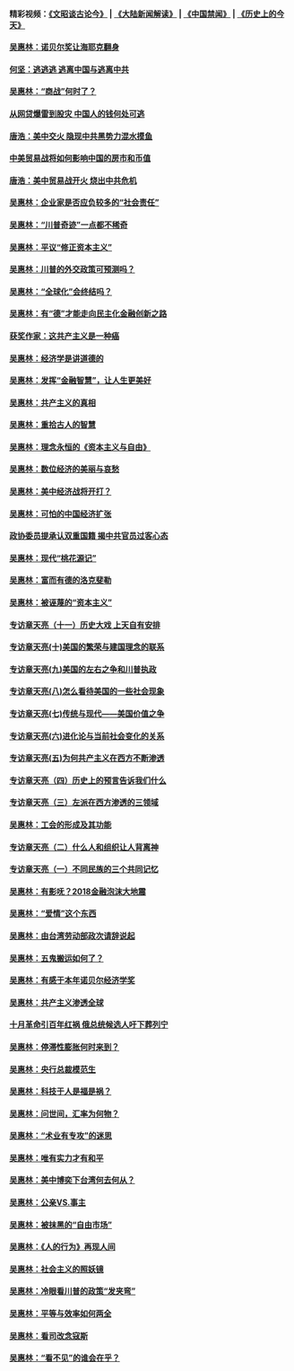 #### 精彩视频：[《文昭谈古论今》](https://github.com/gfw-breaker/wenzhao/blob/master/README.md?t=12270931) | [《大陆新闻解读》](https://github.com/gfw-breaker/ntdtv-comedy/blob/master/README.md?t=12270931) | [《中国禁闻》](https://github.com/gfw-breaker/ntdtv-news/blob/master/README.md?t=12270931) | [《历史上的今天》](https://github.com/gfw-breaker/today-in-history/blob/master/README.md?t=12270931) 

#### [吴惠林：诺贝尔奖让海耶克翻身](../pages/nsc423/n10890049.md?t=12270931) 

#### [何坚：逃逃逃 逃离中国与逃离中共](../pages/nsc423/n10592891.md?t=12270931) 

#### [吴惠林：“商战”何时了？](../pages/nsc423/n10573558.md?t=12270931) 

#### [从网贷爆雷到股灾 中国人的钱何处可逃](../pages/nsc423/n10572800.md?t=12270931) 

#### [唐浩：美中交火 隐现中共黑势力混水摸鱼](../pages/nsc423/n10544040.md?t=12270931) 

#### [中美贸易战将如何影响中国的房市和币值](../pages/nsc423/n10543697.md?t=12270931) 

#### [唐浩：美中贸易战开火 烧出中共危机](../pages/nsc423/n10540126.md?t=12270931) 

#### [吴惠林：企业家是否应负较多的“社会责任”](../pages/nsc423/n10535022.md?t=12270931) 

#### [吴惠林：“川普奇迹”一点都不稀奇](../pages/nsc423/n10512808.md?t=12270931) 

#### [吴惠林：平议“修正资本主义”](../pages/nsc423/n10495724.md?t=12270931) 

#### [吴惠林：川普的外交政策可预测吗？](../pages/nsc423/n10462387.md?t=12270931) 

#### [吴惠林：“全球化”会终结吗？](../pages/nsc423/n10452838.md?t=12270931) 

#### [吴惠林：有“德”才能走向民主化金融创新之路](../pages/nsc423/n10432292.md?t=12270931) 

#### [获奖作家：这共产主义是一种癌](../pages/nsc423/n10431541.md?t=12270931) 

#### [吴惠林：经济学是讲道德的](../pages/nsc423/n10398014.md?t=12270931) 

#### [吴惠林：发挥“金融智慧”，让人生更美好](../pages/nsc423/n10375019.md?t=12270931) 

#### [吴惠林：共产主义的真相](../pages/nsc423/n10351394.md?t=12270931) 

#### [吴惠林：重拾古人的智慧](../pages/nsc423/n10337691.md?t=12270931) 

#### [吴惠林：理念永恒的《资本主义与自由》](../pages/nsc423/n10316274.md?t=12270931) 

#### [吴惠林：数位经济的美丽与哀愁](../pages/nsc423/n10292946.md?t=12270931) 

#### [吴惠林：美中经济战将开打？](../pages/nsc423/n10258825.md?t=12270931) 

#### [吴惠林：可怕的中国经济扩张](../pages/nsc423/n10219147.md?t=12270931) 

#### [政协委员提承认双重国籍 揭中共官员过客心态](../pages/nsc423/n10208809.md?t=12270931) 

#### [吴惠林：现代“桃花源记”](../pages/nsc423/n10185234.md?t=12270931) 

#### [吴惠林：富而有德的洛克斐勒](../pages/nsc423/n10142264.md?t=12270931) 

#### [吴惠林：被诬蔑的“资本主义”](../pages/nsc423/n10124816.md?t=12270931) 

#### [专访章天亮（十一）历史大戏 上天自有安排](../pages/nsc423/n10094905.md?t=12270931) 

#### [专访章天亮(十)美国的繁荣与建国理念的联系](../pages/nsc423/n10094899.md?t=12270931) 

#### [专访章天亮(九)美国的左右之争和川普执政](../pages/nsc423/n10094889.md?t=12270931) 

#### [专访章天亮(八)怎么看待美国的一些社会现象](../pages/nsc423/n10094857.md?t=12270931) 

#### [专访章天亮(七)传统与现代——美国价值之争](../pages/nsc423/n10093140.md?t=12270931) 

#### [专访章天亮(六)进化论与当前社会变化的关系](../pages/nsc423/n10092036.md?t=12270931) 

#### [专访章天亮(五)为何共产主义在西方不断渗透](../pages/nsc423/n10083620.md?t=12270931) 

#### [专访章天亮（四）历史上的预言告诉我们什么](../pages/nsc423/n10083606.md?t=12270931) 

#### [专访章天亮（三）左派在西方渗透的三领域](../pages/nsc423/n10081115.md?t=12270931) 

#### [吴惠林：工会的形成及其功能](../pages/nsc423/n10080633.md?t=12270931) 

#### [专访章天亮（二）什么人和组织让人背离神](../pages/nsc423/n10076637.md?t=12270931) 

#### [专访章天亮（一）不同民族的三个共同记忆](../pages/nsc423/n10074188.md?t=12270931) 

#### [吴惠林：有影呒？2018金融泡沫大地震](../pages/nsc423/n10040534.md?t=12270931) 

#### [吴惠林：“爱情”这个东西](../pages/nsc423/n10019423.md?t=12270931) 

#### [吴惠林：由台湾劳动部政次请辞说起](../pages/nsc423/n9979679.md?t=12270931) 

#### [吴惠林：五鬼搬运如何了？](../pages/nsc423/n9925338.md?t=12270931) 

#### [吴惠林：有感于本年诺贝尔经济学奖](../pages/nsc423/n9871883.md?t=12270931) 

#### [吴惠林：共产主义渗透全球](../pages/nsc423/n9812748.md?t=12270931) 

#### [十月革命引百年红祸 俄总统候选人吁下葬列宁](../pages/nsc423/n9810182.md?t=12270931) 

#### [吴惠林：停滞性膨胀何时来到？](../pages/nsc423/n9764136.md?t=12270931) 

#### [吴惠林：央行总裁模范生](../pages/nsc423/n9728134.md?t=12270931) 

#### [吴惠林：科技于人是福是祸？](../pages/nsc423/n9672982.md?t=12270931) 

#### [吴惠林：问世间，汇率为何物？](../pages/nsc423/n9621788.md?t=12270931) 

#### [吴惠林：“术业有专攻”的迷思](../pages/nsc423/n9580363.md?t=12270931) 

#### [吴惠林：唯有实力才有和平](../pages/nsc423/n9529599.md?t=12270931) 

#### [吴惠林：美中博奕下台湾何去何从？](../pages/nsc423/n9483598.md?t=12270931) 

#### [吴惠林：公亲VS.事主](../pages/nsc423/n9425637.md?t=12270931) 

#### [吴惠林：被抹黑的“自由市场”](../pages/nsc423/n9351545.md?t=12270931) 

#### [吴惠林：《人的行为》再现人间](../pages/nsc423/n9296339.md?t=12270931) 

#### [吴惠林：社会主义的照妖镜](../pages/nsc423/n9243460.md?t=12270931) 

#### [吴惠林：冷眼看川普的政策“发夹弯”](../pages/nsc423/n9120684.md?t=12270931) 

#### [吴惠林：平等与效率如何两全](../pages/nsc423/n9075430.md?t=12270931) 

#### [吴惠林：看司改念寇斯](../pages/nsc423/n9024915.md?t=12270931) 

#### [吴惠林：“看不见”的谁会在乎？](../pages/nsc423/n8977488.md?t=12270931) 

